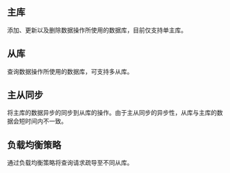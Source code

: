 
## 主库

添加、更新以及删除数据操作所使用的数据库，目前仅支持单主库。

## 从库

查询数据操作所使用的数据库，可支持多从库。

## 主从同步

将主库的数据异步的同步到从库的操作。由于主从同步的异步性，从库与主库的数据会短时间内不一致。

## 负载均衡策略

通过负载均衡策略将查询请求疏导至不同从库。